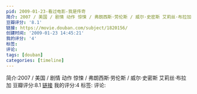 ```yaml
---
pid: 2009-01-23-看过电影-我是传奇
简介: 2007 / 美国 / 剧情 动作 惊悚 / 弗朗西斯·劳伦斯 / 威尔·史密斯 艾莉丝·布拉加
豆瓣评分: '8.1'
链接: https://movie.douban.com/subject/1820156/
创建时间: '2009-01-23 14:45:21'
我的评分: '4'
标签:
评论:
tags: [douban]
categories: [timeline]
---
```

简介:2007 / 美国 / 剧情 动作 惊悚 / 弗朗西斯·劳伦斯 / 威尔·史密斯 艾莉丝·布拉加
豆瓣评分:8.1
[链接](https://movie.douban.com/subject/1820156/)
我的评分:4
标签:
评论:
